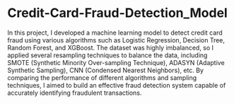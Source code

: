 # Credit-Card-Fraud-Detection_Model
In this project, I developed a machine learning model to detect credit card fraud using various algorithms such as Logistic Regression, Decision Tree, Random Forest, and XGBoost. The dataset was highly imbalanced, so I applied several resampling techniques to balance the data, including SMOTE (Synthetic Minority Over-sampling Technique), ADASYN (Adaptive Synthetic Sampling), CNN (Condensed Nearest Neighbors), etc. By comparing the performance of different algorithms and sampling techniques, I aimed to build an effective fraud detection system capable of accurately identifying fraudulent transactions.
